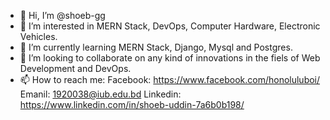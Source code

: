 - 👋 Hi, I’m @shoeb-gg
- 👀 I’m interested in MERN Stack, DevOps, Computer Hardware, Electronic Vehicles.
- 🌱 I’m currently learning MERN Stack, Django, Mysql and Postgres.
- 💞️ I’m looking to collaborate on any kind of innovations in the fiels of Web Development and DevOps.
- 📫 How to reach me: Facebook: https://www.facebook.com/honoluluboi/
                       Emanil: 1920038@iub.edu.bd
                       Linkedin: https://www.linkedin.com/in/shoeb-uddin-7a6b0b198/
                       

<!---
shoeb-gg/shoeb-gg is a ✨ special ✨ repository because its `README.md` (this file) appears on your GitHub profile.
You can click the Preview link to take a look at your changes.
--->

